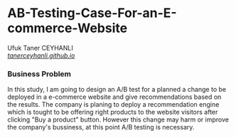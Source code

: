 # AB-Testing-Case-For-an-E-commerce-Website

Ufuk Taner CEYHANLI <br>
[*tanerceyhanli.github.io*](https://tanerceyhanli.github.io)

### Business Problem
In this study, I am going to design an A/B test for a planned a change to be deployed in a e-commerce website and give recommendations based on the results. The company is planing to deploy a recommendation engine which is tought to be offering right products to the website visitors after clicking "Buy a product" button. However this change may harm or improve the company's bussiness, at this point A/B testing is necessary.  
